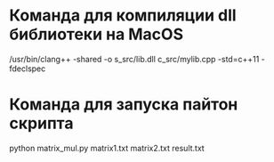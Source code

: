 # Команда для компиляции dll библиотеки на MacOS
/usr/bin/clang++ -shared -o s_src/lib.dll c_src/mylib.cpp -std=c++11 -fdeclspec

# Команда для запуска пайтон скрипта
python matrix_mul.py matrix1.txt matrix2.txt result.txt 